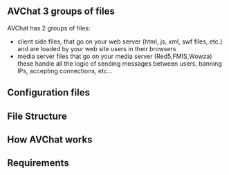 <h2 id="sub-section">AVChat 3 groups of files</h2>

AVChat has 2 groups of files:

* client side files, that go on your web server (html, js, xml, swf files, etc.) and are loaded by your web site users in their browsers
* media server files that go on your media server (Red5,FMIS,Wowza) these handle all the logic of sending messages between users, banning IPs, accepting connections, etc...


<h2 id="sub-section">Configuration files</h2>

<h2 id="sub-section">File Structure</h2>

<h2 id="sub-section">How AVChat works</h2>

<h2 id="sub-section">Requirements</h2>
